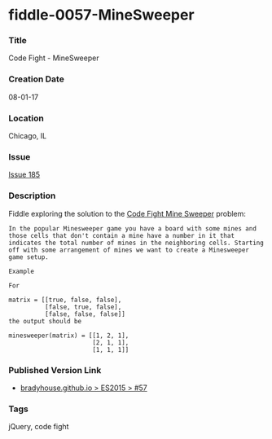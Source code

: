 fiddle-0057-MineSweeper
======

### Title

Code Fight - MineSweeper


### Creation Date

08-01-17


### Location

Chicago, IL


### Issue

[Issue 185](https://github.com/bradyhouse/house/issues/185)

### Description

Fiddle exploring the solution to the [Code Fight Mine Sweeper](https://codefights.com/arcade/intro/level-5/ZMR5n7vJbexnLrgaM) problem:

    In the popular Minesweeper game you have a board with some mines and those cells that don't contain a mine have a number in it that indicates the total number of mines in the neighboring cells. Starting off with some arrangement of mines we want to create a Minesweeper game setup.
    
    Example
    
    For
    
    matrix = [[true, false, false],
              [false, true, false],
              [false, false, false]]
    the output should be
    
    minesweeper(matrix) = [[1, 2, 1],
                           [2, 1, 1],
                           [1, 1, 1]]     


### Published Version Link

* [bradyhouse.github.io > ES2015 > #57](http://bradyhouse.github.io/jquery/fiddle-0057-MineSweeper/index.html#)


### Tags

jQuery, code fight
